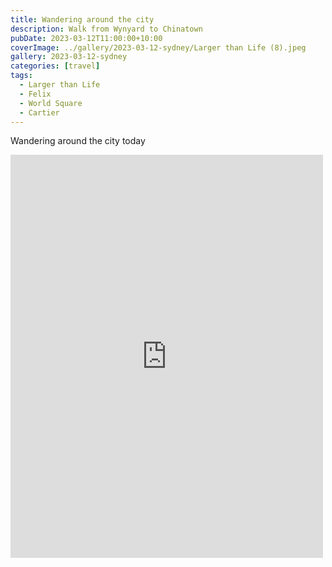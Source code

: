 ```yaml
---
title: Wandering around the city
description: Walk from Wynyard to Chinatown
pubDate: 2023-03-12T11:00:00+10:00
coverImage: ../gallery/2023-03-12-sydney/Larger than Life (8).jpeg
gallery: 2023-03-12-sydney
categories: [travel]
tags:
  - Larger than Life
  - Felix
  - World Square
  - Cartier
---
```


Wandering around the city today

<iframe src="https://www.facebook.com/plugins/post.php?href=https%3A%2F%2Fwww.facebook.com%2Fchris1.tham%2Fposts%2Fpfbid0343Gb8EXjem46363dEeh2ZHq3QmpGqsDvaXRvMi9RuKawTqTKhNM4aGnamEcKinL9l&show_text=true&width=500" width="500" height="645" style="border:none;overflow:hidden" scrolling="no" frameborder="0" allowfullscreen="true" allow="autoplay; clipboard-write; encrypted-media; picture-in-picture; web-share"></iframe>
